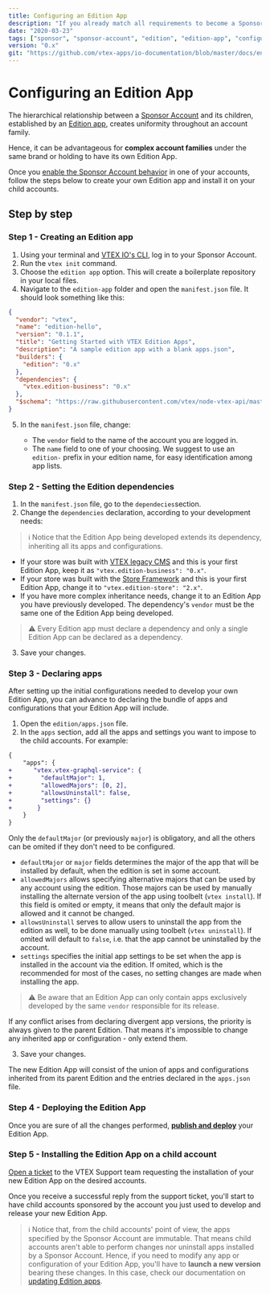 ```yaml
---
title: Configuring an Edition App
description: "If you already match all requirements to become a Sponsor Account, learn now how to configure your own Edition Apps for child accounts!"
date: "2020-03-23"
tags: ["sponsor", "sponsor-account", "edition", "edition-app", "configure", "configuring"]
version: "0.x"
git: "https://github.com/vtex-apps/io-documentation/blob/master/docs/en/Recipes/development/configuring-an-edition-app.md"
---
```


# Configuring an Edition App

The hierarchical relationship between a [Sponsor Account](https://vtex.io/docs/concepts/sponsor-account/) and its children, established by an [Edition app](https://vtex.io/docs/concepts/edition-app/), creates uniformity throughout an account family.

Hence, it can be advantageous for **complex account families** under the same brand or holding to have its own Edition App.

Once you [enable the Sponsor Account behavior](https://developers.vtex.com/vtex-developer-docs/docs/vtex-io-documentation-becoming-a-sponsor-account) in one of your accounts, follow the steps below to create your own Edition app and install it on your child accounts.

## Step by step

### Step 1 - Creating an Edition app

1. Using your terminal and [VTEX IO's CLI](https://developers.vtex.com/vtex-developer-docs/docs/vtex-io-documentation-toolbelt), log in to your Sponsor Account.
2. Run the `vtex init` command.
3. Choose the `edition app` option. This will create a boilerplate repository in your local files.
4. Navigate to the `edition-app` folder and open the `manifest.json` file. It should look something like this:

```json
{
  "vendor": "vtex",
  "name": "edition-hello",
  "version": "0.1.1",
  "title": "Getting Started with VTEX Edition Apps",
  "description": "A sample edition app with a blank apps.json",
  "builders": {
    "edition": "0.x"
  },
  "dependencies": {
    "vtex.edition-business": "0.x"
  },
  "$schema": "https://raw.githubusercontent.com/vtex/node-vtex-api/master/gen/manifest.schema"
}
```

5. In the `manifest.json` file, change:

   - The `vendor` field to the name of the account you are logged in.
   - The `name` field to one of your choosing. We suggest to use an `edition-` prefix in your edition name, for easy identification among app lists.

### Step 2 - Setting the Edition dependencies

1. In the `manifest.json` file, go to the `dependecies`section.
2. Change the `dependencies` declaration, according to your development needs:

>ℹ️ Notice that the Edition App being developed extends its dependency, inheriting all its apps and configurations.

- If your store was built with [VTEX legacy CMS](https://help.vtex.com/tutorial/o-que-e-o-cms--EmO8u2WBj2W4MUQCS8262) and this is your first Edition App, keep it as `"vtex.edition-business": "0.x"`.
- If your store was built with the [Store Framework](https://developers.vtex.com/vtex-developer-docs/docs/vtex-io-documentation-what-is-vtex-store-framework) and this is your first Edition App, change it to `"vtex.edition-store": "2.x"`.
- If you have more complex inheritance needs, change it to an Edition App you have previously developed. The dependency's `vendor` must be the same one of the Edition App being developed.

>⚠️ Every Edition app must declare a dependency and only a single Edition App can be declared as a dependency.

3. Save your changes.

### Step 3 - Declaring apps

After setting up the initial configurations needed to develop your own Edition App, you can advance to declaring the bundle of apps and configurations that your Edition App will include.

1. Open the `edition/apps.json` file.
2. In the `apps` section, add all the apps and settings you want to impose to the child accounts. For example:
```diff
{
    "apps": {
+      "vtex.vtex-graphql-service": {
+        "defaultMajor": 1,
+        "allowedMajors": [0, 2],
+        "allowsUninstall": false,
+        "settings": {}
+       }
    }
}
```
Only the `defaultMajor` (or previously `major`) is obligatory, and all the others can be omited if they don't need to be configured.
   * `defaultMajor` or `major` fields determines the major of the app that will be installed by default, when the edition is set in some account.
   * `allowedMajors` allows specifying alternative majors that can be used by any account using the edition. Those majors can be used by manually installing the alternate version of the app using toolbelt (`vtex install`). If this field is omited or empty, it means that only the default major is allowed and it cannot be changed.
   * `allowsUninstall` serves to allow users to uninstall the app from the edition as well, to be done manually using toolbelt (`vtex uninstall`). If omited will default to `false`, i.e. that the app cannot be uninstalled by the account.
   * `settings` specifies the initial app settings to be set when the app is installed in the account via the edition. If omited, which is the recommended for most of the cases, no setting changes are made when installing the app.

> ⚠️ Be aware that an Edition App can only contain apps exclusively developed by the same `vendor` responsible for its release.

If any conflict arises from declaring divergent app versions, the priority is always given to the parent Edition. That means it's impossible to change any inherited app or configuration - only extend them.

3. Save your changes.

The new Edition App will consist of the union of apps and configurations inherited from its parent Edition and the entries declared in the `apps.json` file.

### Step 4 - Deploying the Edition App

Once you are sure of all the changes performed, **[publish and deploy](https://developers.vtex.com/vtex-developer-docs/docs/vtex-io-documentation-publishing-an-app)** your Edition App.

### Step 5 - Installing the Edition App on a child account

[Open a ticket](https://help-tickets.vtex.com/smartlink/sso/login/zendesk) to the VTEX Support team requesting the installation of your new Edition App on the desired accounts.

Once you receive a successful reply from the support ticket, you'll start to have child accounts sponsored by the account you just used to develop and release your new Edition App.

>ℹ️ Notice that, from the child accounts' point of view, the apps specified by the Sponsor Account are immutable. That means child accounts aren't able to perform changes nor uninstall apps installed by a Sponsor Account. Hence, if you need to modify any app or configuration of your Edition App, you'll have to **launch a new version** bearing these changes. In this case, check our documentation on [updating Edition apps](https://developers.vtex.com/vtex-developer-docs/docs/vtex-io-documentation-updating-edition-apps).
